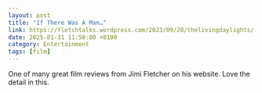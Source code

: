 ```yaml
--- 
layout: post 
title: "If There Was A Man…" 
link: https://fletchtalks.wordpress.com/2023/09/28/thelivingdaylights/
date: 2025-01-31 11:50:00 +0100 
category: Entertainment 
tags: [film] 
--- 
```


One of many great film reviews from Jimi Fletcher on his website. Love the detail in this.